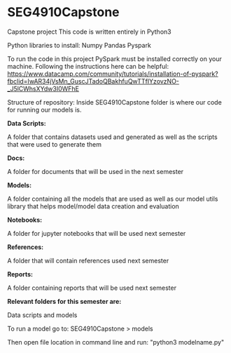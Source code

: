 # SEG4910Capstone
Capstone project
This code is written entirely in Python3

Python libraries to install:
Numpy
Pandas
Pyspark

To run the code in this project PySpark must be installed correctly on your machine. Following the instructions here can be helpful: https://www.datacamp.com/community/tutorials/installation-of-pyspark?fbclid=IwAR34jVsMn_GuscJTadoQBakhfuQwTTfIYzovzNO-_J5lCWhsXYdw3I0WFhE

Structure of repository:
Inside SEG4910Capstone folder is where our code for running our models is.


**Data Scripts:**

A folder that contains datasets used and generated as well as the scripts that were used to generate them

**Docs:**

A folder for documents that will be used in the next semester

**Models:**

A folder containing all the models that are used as well as our 
model utils library that helps model/model data creation and evaluation

**Notebooks:**

A folder for jupyter notebooks that will be used next semester

**References:**

A folder that will contain references used next semester

**Reports:**

A folder containing reports that will be used next semester

**Relevant folders for this semester are:**

Data scripts and models

To run a model go to: 
SEG4910Capstone > models  

Then open file location in command line and run:
"python3 modelname.py"

